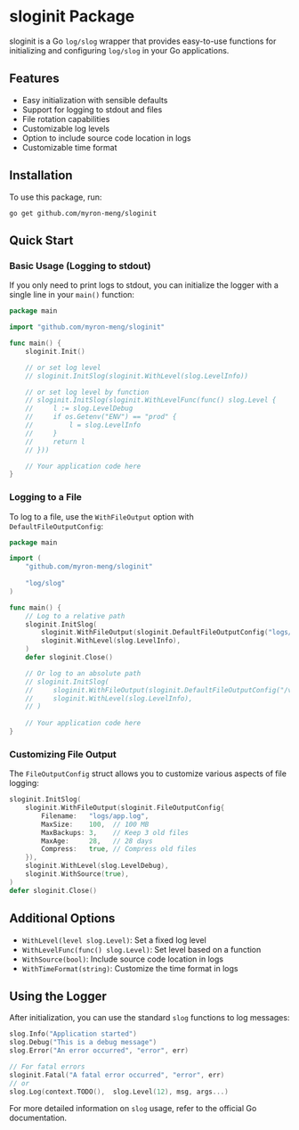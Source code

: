 # sloginit Package

sloginit is a Go `log/slog` wrapper that provides easy-to-use functions for initializing and configuring `log/slog` in your Go applications.

## Features

- Easy initialization with sensible defaults
- Support for logging to stdout and files
- File rotation capabilities
- Customizable log levels
- Option to include source code location in logs
- Customizable time format

## Installation

To use this package, run:

```
go get github.com/myron-meng/sloginit
```

## Quick Start

### Basic Usage (Logging to stdout)

If you only need to print logs to stdout, you can initialize the logger with a single line in your `main()` function:

```go
package main

import "github.com/myron-meng/sloginit"

func main() {
    sloginit.Init()

    // or set log level
    // sloginit.InitSlog(sloginit.WithLevel(slog.LevelInfo))

    // or set log level by function
    // sloginit.InitSlog(sloginit.WithLevelFunc(func() slog.Level {
    //     l := slog.LevelDebug
    //     if os.Getenv("ENV") == "prod" {
    //         l = slog.LevelInfo
    //     }
    //     return l
    // }))

    // Your application code here
}
```

### Logging to a File

To log to a file, use the `WithFileOutput` option with `DefaultFileOutputConfig`:

```go
package main

import (
    "github.com/myron-meng/sloginit"
    
    "log/slog"
)

func main() {
    // Log to a relative path
    sloginit.InitSlog(
        sloginit.WithFileOutput(sloginit.DefaultFileOutputConfig("logs/app.log")),
        sloginit.WithLevel(slog.LevelInfo),
    )
    defer sloginit.Close()

    // Or log to an absolute path
    // sloginit.InitSlog(
    //     sloginit.WithFileOutput(sloginit.DefaultFileOutputConfig("/var/logs/myapp/app.log")),
    //     sloginit.WithLevel(slog.LevelInfo),
    // )
    
    // Your application code here
}
```

### Customizing File Output

The `FileOutputConfig` struct allows you to customize various aspects of file logging:

```go
sloginit.InitSlog(
    sloginit.WithFileOutput(sloginit.FileOutputConfig{
        Filename:   "logs/app.log",
        MaxSize:    100,  // 100 MB
        MaxBackups: 3,    // Keep 3 old files
        MaxAge:     28,   // 28 days
        Compress:   true, // Compress old files
    }),
    sloginit.WithLevel(slog.LevelDebug),
    sloginit.WithSource(true),
)
defer sloginit.Close()
```

## Additional Options

- `WithLevel(level slog.Level)`: Set a fixed log level
- `WithLevelFunc(func() slog.Level)`: Set level based on a function
- `WithSource(bool)`: Include source code location in logs
- `WithTimeFormat(string)`: Customize the time format in logs

## Using the Logger

After initialization, you can use the standard `slog` functions to log messages:

```go
slog.Info("Application started")
slog.Debug("This is a debug message")
slog.Error("An error occurred", "error", err)

// For fatal errors
sloginit.Fatal("A fatal error occurred", "error", err)
// or
slog.Log(context.TODO(),  slog.Level(12), msg, args...)
```

For more detailed information on `slog` usage, refer to the official Go documentation.